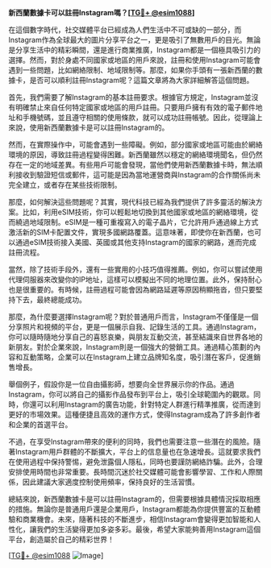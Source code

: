 **新西蘭數據卡可以註冊Instagram嗎？[[TG💪+ @esim1088](https://t.me/s/esim1088)]**

在這個數字時代，社交媒體平台已經成為人們生活中不可或缺的一部分，而Instagram作為全球最大的圖片分享平台之一，更是吸引了無數用戶的目光。無論是分享生活中的精彩瞬間，還是進行商業推廣，Instagram都是一個極具吸引力的選擇。然而，對於身處不同國家或地區的用戶來說，註冊和使用Instagram可能會遇到一些問題，比如網絡限制、地域限制等。那麼，如果你手頭有一張新西蘭的數據卡，是否可以順利註冊Instagram呢？這篇文章將為大家詳細解答這個問題。

首先，我們需要了解Instagram的基本註冊要求。根據官方規定，Instagram並沒有明確禁止來自任何特定國家或地區的用戶註冊。只要用戶擁有有效的電子郵件地址和手機號碼，並且遵守相關的使用條款，就可以成功註冊帳號。因此，從理論上來說，使用新西蘭數據卡是可以註冊Instagram的。

然而，在實際操作中，可能會遇到一些障礙。例如，部分國家或地區可能由於網絡環境的原因，導致註冊過程變得困難。新西蘭雖然以穩定的網絡環境聞名，但仍然存在一定的地域差異。有些用戶可能會發現，當他們使用新西蘭數據卡時，無法順利接收到驗證短信或郵件，這可能是因為當地運營商與Instagram的合作關係尚未完全建立，或者存在某些技術限制。

那麼，如何解決這些問題呢？其實，現代科技已經為我們提供了許多靈活的解決方案。比如，利用eSIM技術，你可以輕鬆地切換到其他國家或地區的網絡環境，從而繞過地域限制。eSIM是一種可重複寫入的電子晶片，它允許用戶通過線上方式激活新的SIM卡配置文件，實現多國網路覆蓋。這意味著，即使你在新西蘭，也可以通過eSIM技術接入美國、英國或其他支持Instagram的國家的網路，進而完成註冊流程。

當然，除了技術手段外，還有一些實用的小技巧值得推薦。例如，你可以嘗試使用代理伺服器來改變你的IP地址，這樣可以模擬出不同的地理位置。此外，保持耐心也是很重要的。有時候，註冊過程可能會因為網路延遲等原因稍顯拖沓，但只要堅持下去，最終總能成功。

那麼，為什麼要選擇Instagram呢？對於普通用戶而言，Instagram不僅僅是一個分享照片和視頻的平台，更是一個展示自我、記錄生活的工具。通過Instagram，你可以隨時隨地分享自己的喜怒哀樂，與朋友互動交流，甚至結識來自世界各地的新朋友。對於企業來說，Instagram則是一個強大的營銷工具。通過精心策劃的內容和互動策略，企業可以在Instagram上建立品牌知名度，吸引潛在客戶，促進銷售增長。

舉個例子，假設你是一位自由攝影師，想要向全世界展示你的作品。通過Instagram，你可以將自己的攝影作品發布到平台上，吸引全球範圍內的觀眾。同時，你還可以利用Instagram的廣告功能，針對特定人群進行精準推廣，從而達到更好的市場效果。這種便捷且高效的運作方式，使得Instagram成為了許多創作者和企業的首選平台。

不過，在享受Instagram帶來的便利的同時，我們也需要注意一些潛在的風險。隨著Instagram用戶群體的不斷擴大，平台上的信息量也在急速增長。這就要求我們在使用過程中保持警惕，避免泄露個人隱私，同時也要謹防網絡詐騙。此外，合理安排使用時間也非常重要。長時間沉迷於社交媒體可能會影響學習、工作和人際關係，因此建議大家適度控制使用頻率，保持良好的生活習慣。

總結來說，新西蘭數據卡是可以註冊Instagram的，但需要根據具體情況採取相應的措施。無論你是普通用戶還是企業用戶，Instagram都能為你提供豐富的互動體驗和商業機會。未來，隨著科技的不斷進步，相信Instagram會變得更加智能和人性化，讓我們的生活變得更加多姿多彩。最後，希望大家能夠善用Instagram這個平台，創造屬於自己的精彩世界！

[[TG💪+ @esim1088](https://t.me/s/esim1088) ![Image](https://i.postimg.cc/4NQfJmqS/Snipaste-2025-05-13-00-14-12.png)]